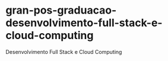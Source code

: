 # gran-pos-graduacao-desenvolvimento-full-stack-e-cloud-computing
Desenvolvimento Full Stack e Cloud Computing
